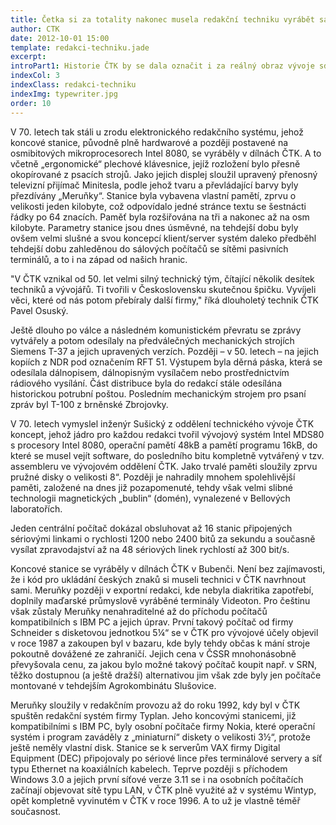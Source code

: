 ```yaml
---
title: Četka si za totality nakonec musela redakční techniku vyrábět sama
author: CTK
date: 2012-10-01 15:00
template: redakci-techniku.jade
excerpt: 
introPart1: Historie ČTK by se dala označit i za reálný obraz vývoje sdělovací techniky v Československu. Agentura jako klíčové informační médium v zemi využívala vždy to nejlepší, co bylo na trhu, respektive co bylo k dosažení. Během totality, kdy byl omezený přísun technologií ze západního světa, pak technici ČTK začali zařízení sloužící k psaní i příjmu agenturních zpráv částečně sami vyrábět. 
indexCol: 3
indexClass: redakci-techniku
indexImg: typewriter.jpg
order: 10
---
```


V 70. letech tak stáli u zrodu elektronického redakčního systému, jehož koncové stanice, původně plně hardwarové a později postavené na osmibitových mikroprocesorech Intel 8080, se vyráběly v dílnách ČTK. A to včetně „ergonomické“ plechové klávesnice, jejíž rozložení bylo přesně okopírované z psacích strojů. Jako jejich displej sloužil upravený přenosný televizní přijímač Minitesla, podle jehož tvaru a převládající barvy byly přezdívány „Meruňky“. Stanice byla vybavena vlastní pamětí, zprvu o velikosti jeden kilobyte, což odpovídalo jedné stránce textu se šestnácti řádky po 64 znacích. Paměť byla rozšiřována na tři a nakonec až na osm kilobyte. Parametry stanice jsou dnes úsměvné, na tehdejší dobu byly ovšem velmi slušné a svou koncepcí klient/server systém daleko předběhl tehdejší dobu zahleděnou do sálových počítačů se sítěmi pasivních terminálů, a to i na západ od našich hranic. 

"V ČTK vznikal od 50. let velmi silný technický tým, čítající několik desítek techniků a vývojářů. Ti tvořili v Československu skutečnou špičku. Vyvíjeli věci, které od nás potom přebíraly další firmy," říká dlouholetý technik ČTK Pavel Osuský.

Ještě dlouho po válce a následném komunistickém převratu se zprávy vytvářely a potom odesílaly na předválečných mechanických strojích Siemens T-37 a jejich upravených verzích. Později – v 50. letech – na jejich  kopiích z NDR pod označením RFT 51. Výstupem byla děrná páska, která se odesílala dálnopisem, dálnopisným vysílačem nebo prostřednictvím rádiového vysílání. Část distribuce byla do redakcí stále odesílána historickou potrubní poštou. Posledním mechanickým strojem pro psaní zpráv byl T-100 z brněnské Zbrojovky.

V 70. letech vymyslel inženýr Sušický z oddělení technického vývoje ČTK koncept, jehož jádro pro každou redakci tvořil vývojový systém Intel MDS80 s procesory Intel 8080, operační pamětí 48kB a pamětí programu 16kB, do které se musel vejít software, do posledního bitu kompletně vytvářený v tzv. assembleru ve vývojovém oddělení ČTK. Jako trvalé paměti sloužily zprvu pružné disky o velikosti 8“. Později je nahradily mnohem spolehlivější paměti, založené na dnes již pozapomenuté, tehdy však velmi slibné technologii magnetických „bublin“ (domén), vynalezené v Bellových laboratořích. 

Jeden centrální počítač dokázal obsluhovat až 16 stanic připojených sériovými linkami o rychlosti 1200 nebo 2400 bitů za sekundu a současně vysílat zpravodajství až na 48 sériových linek rychlostí až 300 bit/s.

Koncové stanice se vyráběly v dílnách ČTK v Bubenči. Není bez zajímavosti, že i kód pro ukládání českých znaků si museli technici v ČTK navrhnout sami. Meruňky později v exportní redakci, kde nebyla diakritika zapotřebí, doplnily maďarské průmyslově vyráběné terminály Videoton. Pro češtinu však zůstaly Meruňky nenahraditelné až do příchodu počítačů kompatibilních s IBM PC a jejich úprav. První takový počítač od firmy Schneider s disketovou jednotkou 5¼“ se v ČTK pro vývojové účely objevil v roce 1987 a zakoupen byl v bazaru, kde byly tehdy občas k mání stroje pokoutně dovážené ze zahraničí. Jejich cena v ČSSR mnohonásobně převyšovala cenu, za jakou bylo možné takový počítač koupit např. v SRN, těžko dostupnou (a ještě dražší) alternativou jim však zde byly jen počítače montované v tehdejším Agrokombinátu Slušovice.

Meruňky sloužily v redakčním provozu až do roku 1992, kdy byl v ČTK spuštěn redakční systém firmy Typlan. Jeho koncovými stanicemi, již kompatibilními s IBM PC, byly osobní počítače firmy Nokia, které operační systém i program zaváděly z „miniaturní“ diskety o velikosti 3½“, protože ještě neměly vlastní disk. Stanice se k serverům VAX firmy Digital Equipment (DEC) připojovaly po sériové lince přes terminálové servery a síť typu Ethernet na koaxiálních kabelech. Teprve později s příchodem Windows 3.0 a jejich první síťové verze 3.11 se i na osobních počítačích začínají objevovat sítě typu LAN, v ČTK plně využité až v systému Wintyp, opět kompletně vyvinutém v ČTK v roce 1996. A to už je vlastně téměř současnost.